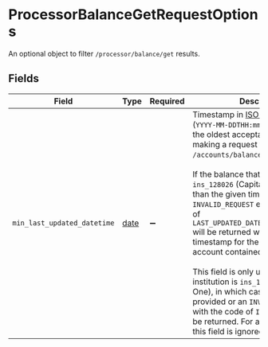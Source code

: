 # ProcessorBalanceGetRequestOptions

An optional object to filter `/processor/balance/get` results.


## Fields

| Field                                                                                                                                                                                                                                                                                                                                                                                                                                                                                                                                                                                                                                                                                                                                  | Type                                                                                                                                                                                                                                                                                                                                                                                                                                                                                                                                                                                                                                                                                                                                   | Required                                                                                                                                                                                                                                                                                                                                                                                                                                                                                                                                                                                                                                                                                                                               | Description                                                                                                                                                                                                                                                                                                                                                                                                                                                                                                                                                                                                                                                                                                                            |
| -------------------------------------------------------------------------------------------------------------------------------------------------------------------------------------------------------------------------------------------------------------------------------------------------------------------------------------------------------------------------------------------------------------------------------------------------------------------------------------------------------------------------------------------------------------------------------------------------------------------------------------------------------------------------------------------------------------------------------------- | -------------------------------------------------------------------------------------------------------------------------------------------------------------------------------------------------------------------------------------------------------------------------------------------------------------------------------------------------------------------------------------------------------------------------------------------------------------------------------------------------------------------------------------------------------------------------------------------------------------------------------------------------------------------------------------------------------------------------------------- | -------------------------------------------------------------------------------------------------------------------------------------------------------------------------------------------------------------------------------------------------------------------------------------------------------------------------------------------------------------------------------------------------------------------------------------------------------------------------------------------------------------------------------------------------------------------------------------------------------------------------------------------------------------------------------------------------------------------------------------- | -------------------------------------------------------------------------------------------------------------------------------------------------------------------------------------------------------------------------------------------------------------------------------------------------------------------------------------------------------------------------------------------------------------------------------------------------------------------------------------------------------------------------------------------------------------------------------------------------------------------------------------------------------------------------------------------------------------------------------------- |
| `min_last_updated_datetime`                                                                                                                                                                                                                                                                                                                                                                                                                                                                                                                                                                                                                                                                                                            | [date](https://docs.python.org/3/library/datetime.html#date-objects)                                                                                                                                                                                                                                                                                                                                                                                                                                                                                                                                                                                                                                                                   | :heavy_minus_sign:                                                                                                                                                                                                                                                                                                                                                                                                                                                                                                                                                                                                                                                                                                                     | Timestamp in [ISO 8601](https://wikipedia.org/wiki/ISO_8601) format (`YYYY-MM-DDTHH:mm:ssZ`) indicating the oldest acceptable balance when making a request to `/accounts/balance/get`.<br/><br/>If the balance that is pulled for `ins_128026` (Capital One) is older than the given timestamp, an `INVALID_REQUEST` error with the code of `LAST_UPDATED_DATETIME_OUT_OF_RANGE` will be returned with the most recent timestamp for the requested account contained in the response.<br/><br/>This field is only used when the institution is `ins_128026` (Capital One), in which case a value must be provided or an `INVALID_REQUEST` error with the code of `INVALID_FIELD` will be returned. For all other institutions, this field is ignored. |